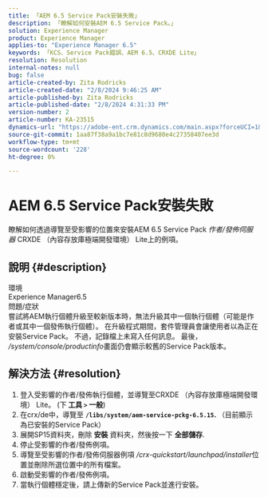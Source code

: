 ```yaml
---
title: 「AEM 6.5 Service Pack安裝失敗」
description: 「瞭解如何安裝AEM 6.5 Service Pack。」
solution: Experience Manager
product: Experience Manager
applies-to: "Experience Manager 6.5"
keywords: 「KCS、Service Pack錯誤、AEM 6.5、CRXDE Lite」
resolution: Resolution
internal-notes: null
bug: false
article-created-by: Zita Rodricks
article-created-date: "2/8/2024 9:46:25 AM"
article-published-by: Zita Rodricks
article-published-date: "2/8/2024 4:31:33 PM"
version-number: 2
article-number: KA-23515
dynamics-url: "https://adobe-ent.crm.dynamics.com/main.aspx?forceUCI=1&pagetype=entityrecord&etn=knowledgearticle&id=67af1fe6-66c6-ee11-9079-6045bd006704"
source-git-commit: 1aa87f38a9a1bc7e81c8d9680e4c27358407ee3d
workflow-type: tm+mt
source-wordcount: '228'
ht-degree: 0%

---
```


# AEM 6.5 Service Pack安裝失敗


瞭解如何透過導覽至受影響的位置來安裝AEM 6.5 Service Pack *作者/發佈伺服器* CRXDE （內容存放庫極端開發環境） Lite上的例項。

## 說明 {#description}

環境<br>
Experience Manager6.5
<br>問題/症狀<br>
嘗試將AEM執行個體升級至較新版本時，無法升級其中一個執行個體（可能是作者或其中一個發佈執行個體）。 在升級程式期間，套件管理員會讓使用者以為正在安裝Service Pack。 不過，記錄檔上未寫入任何訊息。 最後， */system/console/productinfo*&#x200B;畫面仍會顯示較舊的Service Pack版本。


## 解決方法 {#resolution}


1. 登入受影響的作者/發佈執行個體，並導覽至CRXDE （內容存放庫極端開發環境） Lite。 (下<b> 工具 `>`  一般</b>)
2. 在crx/de中，導覽至 <b>`/libs/system/aem-service-pckg-6.5.15`. </b>（目前顯示為已安裝的Service Pack）
3. 展開SP15資料夾，刪除 <b>安裝</b> 資料夾，然後按一下 <b>全部儲存</b>.
4. 停止受影響的作者/發佈例項。
5. 導覽至受影響的作者/發佈伺服器例項 */crx-quickstart/launchpad/installer*&#x200B;位置並刪除所選位置中的所有檔案。
6. 啟動受影響的作者/發佈例項。
7. 當執行個體穩定後，請上傳新的Service Pack並進行安裝。

